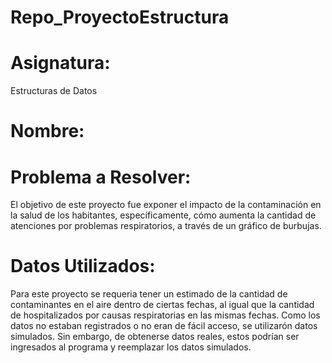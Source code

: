 # Repo_ProyectoEstructura


# Asignatura: 
Estructuras de Datos

# Nombre:

# Problema a Resolver:
El objetivo de este proyecto fue exponer el impacto de la contaminación en la salud de los habitantes, específicamente, cómo aumenta la cantidad de atenciones por problemas respiratorios, a través de un gráfico de burbujas. 

# Datos Utilizados:
Para este proyecto se requeria tener un estimado de la cantidad de contaminantes en el aire dentro de ciertas fechas, al igual que la cantidad de hospitalizados por causas respiratorias en las mismas fechas. Como los datos no estaban registrados o no eran de fácil acceso, se utilizarón datos simulados. Sin embargo, de obtenerse datos reales, estos podrían ser ingresados al programa y reemplazar los datos simulados.
